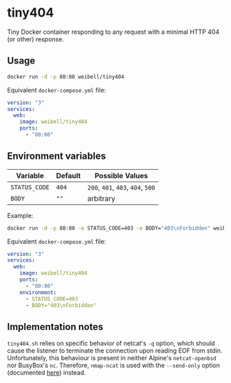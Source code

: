 # tiny404

Tiny Docker container responding to any request with a minimal HTTP 404 (or other) response.


## Usage

```sh
docker run -d -p 80:80 weibell/tiny404
```

Equivalent `docker-compose.yml` file:

```yaml
version: "3"
services:
  web:
    image: weibell/tiny404
    ports:
      - "80:80"
```


## Environment variables

| Variable  | Default | Possible Values |
| - | - | - |
| `STATUS_CODE` | `404` | `200`, `401`, `403`, `404`, `500` |
| `BODY` | `""` | arbitrary |


Example:

```sh
docker run -d -p 80:80 -e STATUS_CODE=403 -e BODY="403\nForbidden" weibell/tiny404
```

Equivalent `docker-compose.yml` file:

```yaml
version: "3"
services:
  web:
    image: weibell/tiny404
    ports:
      - "80:80"
    environment:
      - STATUS_CODE=403
      - BODY="403\nForbidden"
```


## Implementation notes

`tiny404.sh` relies on specific behavior of netcat's `-q` option, which should cause the listener to terminate the connection upon reading EOF from stdin. Unfortunately, this behaviour is present in neither Alpine's `netcat-openbsd` nor BusyBox's `nc`. Therefore, `nmap-ncat` is used with the `--send-only` option (documented [here](https://secwiki.org/w/Ncat/EOF_behavior)) instead.
